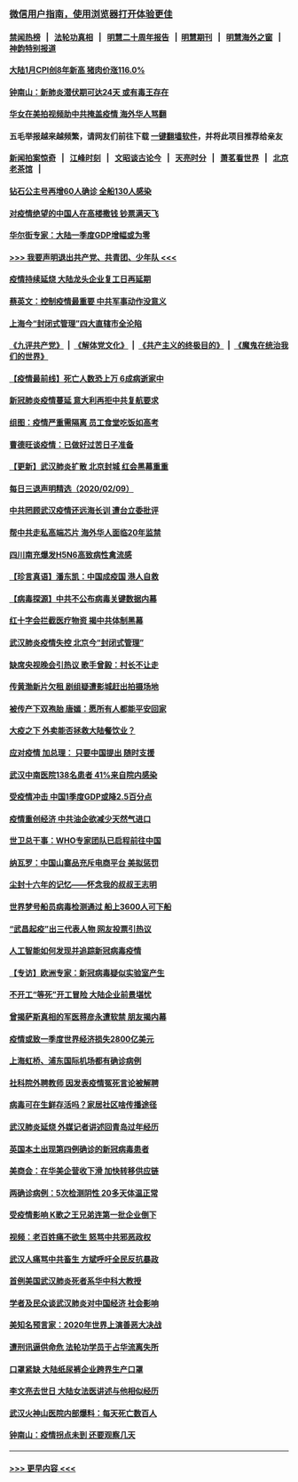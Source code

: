 ### [微信用户指南，使用浏览器打开体验更佳](https://github.com/gfw-breaker/banned-news1/blob/master/indexes/wechat-guide.md?t=0)
#### [禁闻热榜](热点新闻.md?t=0)  &nbsp;&nbsp;|&nbsp;&nbsp; [法轮功真相](https://github.com/gfw-breaker/truth/blob/master/README.md?t=0) &nbsp;&nbsp;|&nbsp;&nbsp; [明慧二十周年报告](https://github.com/gfw-breaker/mh-reports/blob/master/README.md?t=0) &nbsp;&nbsp;|&nbsp;&nbsp;[明慧期刊](https://github.com/gfw-breaker/mh-qikan) &nbsp;&nbsp;|&nbsp;&nbsp; [明慧海外之窗](https://github.com/gfw-breaker/mh-news/blob/master/README.md?t=0) &nbsp;&nbsp;|&nbsp;&nbsp; [神韵特别报道](https://github.com/gfw-breaker/mh-news/blob/master/shenyun.md?t=0)
#### [大陆1月CPI创8年新高 猪肉价涨116.0%](../pages/nsc413/n11858036.md?t=02101922) 
#### [钟南山：新肺炎潜伏期可达24天 或有毒王存在](../pages/nsc413/n11858104.md?t=02101922) 
#### [华女在美拍视频助中共掩盖疫情 海外华人骂翻](../pages/nsc413/n11857407.md?t=02101922) 
#### 五毛举报越来越频繁，请网友们前往下载 [一键翻墙软件](https://github.com/gfw-breaker/ssr-accounts)，并将此项目推荐给亲友
#### [新闻拍案惊奇](https://github.com/gfw-breaker/banned-news1/blob/master/pages/link4.md) &nbsp;&nbsp;|&nbsp;&nbsp; [江峰时刻](https://github.com/gfw-breaker/banned-news1/blob/master/pages/link4.md) &nbsp;&nbsp;|&nbsp;&nbsp; [文昭谈古论今](https://github.com/gfw-breaker/banned-news1/blob/master/pages/link4.md) &nbsp;&nbsp;|&nbsp;&nbsp; [天亮时分](https://github.com/gfw-breaker/banned-news1/blob/master/pages/link4.md) &nbsp;&nbsp;|&nbsp;&nbsp; [萧茗看世界](https://github.com/gfw-breaker/banned-news1/blob/master/pages/link4.md) &nbsp;&nbsp;|&nbsp;&nbsp; [北京老茶馆](https://github.com/gfw-breaker/banned-news1/blob/master/pages/link4.md) &nbsp;&nbsp;|&nbsp;&nbsp; 
#### [钻石公主号再增60人确诊 全船130人感染](../pages/nsc413/n11857366.md?t=02101922) 
#### [对疫情绝望的中国人在高楼撒钱 钞票满天飞](../pages/nsc413/n11858110.md?t=02101922) 
#### [华尔街专家：大陆一季度GDP增幅或为零](../pages/nsc413/n11857352.md?t=02101922) 
#### [>>> 我要声明退出共产党、共青团、少年队 <<<](https://github.com/begood0513/goodnews/blob/master/quit/letter.md) 
#### [疫情持续延烧 大陆龙头企业复工日再延期](../pages/nsc413/n11857327.md?t=02101922) 
#### [蔡英文：控制疫情最重要 中共军事动作没意义](../pages/nsc413/n11857748.md?t=02101922) 
#### [上海今“封闭式管理”四大直辖市全沦陷](../pages/nsc413/n11857386.md?t=02101922) 
#### [《九评共产党》](https://github.com/begood0513/9ping.md/blob/master/README.md) &nbsp;|&nbsp; [《解体党文化》](../../../../jtdwh.md/blob/master/README.md)  &nbsp;|&nbsp; [《共产主义的终极目的》](../../../../gczydzjmd.md/blob/master/README.md) &nbsp;|&nbsp; [《魔鬼在统治我们的世界》](../../../../mgztzwmdsj.md/blob/master/README.md) 
#### [【疫情最前线】死亡人数恐上万 6成病逝家中](../pages/nsc413/n11856687.md?t=02101922) 
#### [新冠肺炎疫情蔓延 意大利再拒中共复航要求](../pages/nsc413/n11857200.md?t=02101922) 
#### [组图：疫情严重需隔离 员工食堂吃饭如高考](../pages/nsc413/n11857159.md?t=02101922) 
#### [曹德旺谈疫情：已做好过苦日子准备](../pages/nsc413/n11856788.md?t=02101922) 
#### [【更新】武汉肺炎扩散 北京封城 红会黑幕重重](../pages/nsc413/n11801312.md?t=02101922) 
#### [每日三退声明精选（2020/02/09）](../pages/nsc413/n11857295.md?t=02101922) 
#### [中共罔顾武汉疫情还远海长训 遭台立委批评](../pages/nsc413/n11857074.md?t=02101922) 
#### [帮中共走私高端芯片 海外华人面临20年监禁](../pages/nsc413/n11855016.md?t=02101922) 
#### [四川南充爆发H5N6高致病性禽流感](../pages/nsc413/n11857116.md?t=02101922) 
#### [【珍言真语】潘东凯：中国成疫国 港人自救](../pages/nsc413/n11856962.md?t=02101922) 
#### [【病毒探源】中共不公布病毒关键数据内幕](../pages/nsc413/n11856584.md?t=02101922) 
#### [红十字会拦截医疗物资 揭中共体制黑幕](../pages/nsc413/n11856750.md?t=02101922) 
#### [武汉肺炎疫情失控 北京今“封闭式管理”](../pages/nsc413/n11856829.md?t=02101922) 
#### [缺席央视晚会引热议 歌手曾毅：村长不让走](../pages/nsc413/n11856280.md?t=02101922) 
#### [传黄渤新片欠租 剧组疑遭影城赶出拍摄场地](../pages/nsc413/n11856400.md?t=02101922) 
#### [被传产下双孢胎 唐嫣：愿所有人都能平安回家](../pages/nsc413/n11856505.md?t=02101922) 
#### [大疫之下 外卖能否拯救大陆餐饮业？](../pages/nsc413/n11856686.md?t=02101922) 
#### [应对疫情 加总理： 只要中国提出 随时支援](../pages/nsc413/n11856600.md?t=02101922) 
#### [武汉中南医院138名患者 41%来自院内感染](../pages/nsc413/n11856688.md?t=02101922) 
#### [受疫情冲击 中国1季度GDP或降2.5百分点](../pages/nsc413/n11856571.md?t=02101922) 
#### [疫情重创经济 中共油企欲减少天然气进口](../pages/nsc413/n11856437.md?t=02101922) 
#### [世卫总干事：WHO专家团队已启程前往中国](../pages/nsc413/n11856612.md?t=02101922) 
#### [纳瓦罗：中国山寨品充斥电商平台 美拟惩罚](../pages/nsc413/n11856440.md?t=02101922) 
#### [尘封十六年的记忆——怀念我的叔叔王志明](../pages/nsc413/n11856459.md?t=02101922) 
#### [世界梦号船员病毒检测通过 船上3600人可下船](../pages/nsc413/n11856520.md?t=02101922) 
#### [“武昌起疫”出三代表人物 网友投票引热议](../pages/nsc413/n11856402.md?t=02101922) 
#### [人工智能如何发现并追踪新冠病毒疫情](../pages/nsc413/n11856398.md?t=02101922) 
#### [【专访】欧洲专家：新冠病毒疑似实验室产生](../pages/nsc413/n11856378.md?t=02101922) 
#### [不开工“等死”开工冒险 大陆企业前景堪忧](../pages/nsc413/n11856312.md?t=02101922) 
#### [曾揭萨斯真相的军医蒋彦永遭软禁 朋友揭内幕](../pages/nsc413/n11856342.md?t=02101922) 
#### [疫情或致一季度世界经济损失2800亿美元](../pages/nsc413/n11855639.md?t=02101922) 
#### [上海虹桥、浦东国际机场都有确诊病例](../pages/nsc413/n11856262.md?t=02101922) 
#### [社科院外聘教师 因发表疫情冤死言论被解聘](../pages/nsc413/n11856129.md?t=02101922) 
#### [病毒可在生鲜存活吗？家居社区啥传播途径](../pages/nsc413/n11856279.md?t=02101922) 
#### [武汉肺炎延烧 外媒记者讲述回青岛过年经历](../pages/nsc413/n11856159.md?t=02101922) 
#### [英国本土出现第四例确诊的新冠病毒患者](../pages/nsc413/n11855930.md?t=02101922) 
#### [美商会：在华美企营收下滑 加快转移供应链](../pages/nsc413/n11855334.md?t=02101922) 
#### [两确诊病例：5次检测阴性 20多天体温正常](../pages/nsc413/n11855576.md?t=02101922) 
#### [受疫情影响 K歌之王兄弟连第一批企业倒下](../pages/nsc413/n11855001.md?t=02101922) 
#### [视频：老百姓痛不欲生 怒骂中共邪恶政权](../pages/nsc413/n11855080.md?t=02101922) 
#### [武汉人痛骂中共畜生 方斌呼吁全民反抗暴政](../pages/nsc413/n11855386.md?t=02101922) 
#### [首例美国武汉肺炎死者系华中科大教授](../pages/nsc413/n11855500.md?t=02101922) 
#### [学者及民众谈武汉肺炎对中国经济 社会影响](../pages/nsc413/n11855475.md?t=02101922) 
#### [美知名预言家：2020年世界上演善恶大决战](../pages/nsc413/n11855418.md?t=02101922) 
#### [遭刑讯逼供命危 法轮功学员于占华流离失所](../pages/nsc413/n11853979.md?t=02101922) 
#### [口罩紧缺 大陆纸尿裤企业跨界生产口罩](../pages/nsc413/n11854879.md?t=02101922) 
#### [李文亮去世日 大陆女法医讲述与他相似经历](../pages/nsc413/n11855213.md?t=02101922) 
#### [武汉火神山医院内部爆料：每天死亡数百人](../pages/nsc413/n11855017.md?t=02101922) 
#### [钟南山：疫情拐点未到 还要观察几天](../pages/nsc413/n11854504.md?t=02101922) 

----
#### [ >>> 更早内容 <<< ](../indexes/nsc413-earlier.md)
